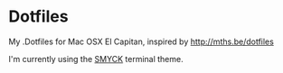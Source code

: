 Dotfiles
========

My .Dotfiles for Mac OSX El Capitan, inspired by http://mths.be/dotfiles

I'm currently using the [SMYCK](http://color.smyck.org/) terminal theme.
